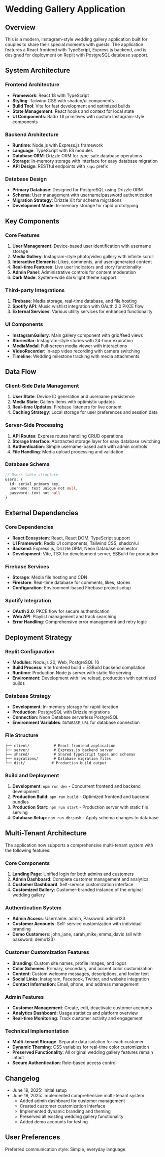 # Wedding Gallery Application

## Overview

This is a modern, Instagram-style wedding gallery application built for couples to share their special moments with guests. The application features a React frontend with TypeScript, Express.js backend, and is designed for deployment on Replit with PostgreSQL database support.

## System Architecture

### Frontend Architecture
- **Framework**: React 18 with TypeScript
- **Styling**: Tailwind CSS with shadcn/ui components
- **Build Tool**: Vite for fast development and optimized builds
- **State Management**: React hooks and context for local state
- **UI Components**: Radix UI primitives with custom Instagram-style components

### Backend Architecture
- **Runtime**: Node.js with Express.js framework
- **Language**: TypeScript with ES modules
- **Database ORM**: Drizzle ORM for type-safe database operations
- **Storage**: In-memory storage with interface for easy database migration
- **API Design**: RESTful endpoints with `/api` prefix

### Database Design
- **Primary Database**: Designed for PostgreSQL using Drizzle ORM
- **Schema**: User management with username/password authentication
- **Migration Strategy**: Drizzle Kit for schema migrations
- **Development Mode**: In-memory storage for rapid prototyping

## Key Components

### Core Features
1. **User Management**: Device-based user identification with username storage
2. **Media Gallery**: Instagram-style photo/video gallery with infinite scroll
3. **Interactive Elements**: Likes, comments, and user-generated content
4. **Real-time Features**: Live user indicators and story functionality
5. **Admin Panel**: Administrative controls for content moderation
6. **Dark Mode**: System-wide dark/light theme support

### Third-party Integrations
1. **Firebase**: Media storage, real-time database, and file hosting
2. **Spotify API**: Music wishlist integration with OAuth 2.0 PKCE flow
3. **External Services**: Various utility services for enhanced functionality

### UI Components
- **InstagramGallery**: Main gallery component with grid/feed views
- **StoriesBar**: Instagram-style stories with 24-hour expiration
- **MediaModal**: Full-screen media viewer with interactions
- **VideoRecorder**: In-app video recording with camera switching
- **Timeline**: Wedding milestone tracking with media attachments

## Data Flow

### Client-Side Data Management
1. **User State**: Device ID generation and username persistence
2. **Media State**: Gallery items with optimistic updates
3. **Real-time Updates**: Firebase listeners for live content
4. **Caching Strategy**: Local storage for user preferences and session data

### Server-Side Processing
1. **API Routes**: Express routes handling CRUD operations
2. **Storage Interface**: Abstracted storage layer for easy database switching
3. **Authentication**: Simple username-based auth with admin controls
4. **File Handling**: Media upload processing and validation

### Database Schema
```typescript
// Users table structure
users: {
  id: serial primary key,
  username: text unique not null,
  password: text not null
}
```

## External Dependencies

### Core Dependencies
- **React Ecosystem**: React, React DOM, TypeScript support
- **UI Framework**: Radix UI components, Tailwind CSS, shadcn/ui
- **Backend**: Express.js, Drizzle ORM, Neon Database connector
- **Development**: Vite, TSX for development server, ESBuild for production

### Firebase Services
- **Storage**: Media file hosting and CDN
- **Firestore**: Real-time database for comments, likes, stories
- **Configuration**: Environment-based Firebase project setup

### Spotify Integration
- **OAuth 2.0**: PKCE flow for secure authentication
- **Web API**: Playlist management and track searching
- **Error Handling**: Comprehensive error management and retry logic

## Deployment Strategy

### Replit Configuration
- **Modules**: Node.js 20, Web, PostgreSQL 16
- **Build Process**: Vite frontend build + ESBuild backend compilation
- **Runtime**: Production Node.js server with static file serving
- **Environment**: Development with live reload, production with optimized builds

### Database Strategy
- **Development**: In-memory storage for rapid iteration
- **Production**: PostgreSQL with Drizzle migrations
- **Connection**: Neon Database serverless PostgreSQL
- **Environment Variables**: `DATABASE_URL` for database connection

### File Structure
```
├── client/           # React frontend application
├── server/           # Express.js backend server
├── shared/           # Shared TypeScript types and schemas
├── migrations/       # Database migration files
└── dist/            # Production build output
```

### Build and Deployment
1. **Development**: `npm run dev` - Concurrent frontend and backend development
2. **Production Build**: `npm run build` - Optimized frontend and backend bundles
3. **Production Start**: `npm run start` - Production server with static file serving
4. **Database Setup**: `npm run db:push` - Apply schema changes to database

## Multi-Tenant Architecture

The application now supports a comprehensive multi-tenant system with the following features:

### Core Components
1. **Landing Page**: Unified login for both admins and customers
2. **Admin Dashboard**: Complete customer management and analytics
3. **Customer Dashboard**: Self-service customization interface
4. **Customized Gallery**: Customer-branded instance of the original wedding gallery

### Authentication System
- **Admin Access**: Username: admin, Password: admin123
- **Customer Accounts**: Self-service customization with individual branding
- **Demo Customers**: john_jane, sarah_mike, emma_david (all with password: demo123)

### Customer Customization Features
- **Branding**: Custom site names, profile images, and logos
- **Color Schemes**: Primary, secondary, and accent color customization
- **Content**: Custom welcome messages, descriptions, and footer text
- **Social Links**: Instagram, Facebook, Twitter, and website integration
- **Contact Information**: Email, phone, and address management

### Admin Features
- **Customer Management**: Create, edit, deactivate customer accounts
- **Analytics Dashboard**: Usage statistics and platform overview
- **Real-time Monitoring**: Track customer activity and engagement

### Technical Implementation
- **Multi-tenant Storage**: Separate data isolation for each customer
- **Dynamic Theming**: CSS variables for real-time color customization
- **Preserved Functionality**: All original wedding gallery features remain intact
- **Secure Authentication**: Role-based access control

## Changelog

- June 19, 2025: Initial setup
- June 19, 2025: Implemented comprehensive multi-tenant system
  - Added admin dashboard for customer management
  - Created customer customization interface
  - Implemented dynamic branding and theming
  - Preserved all existing wedding gallery functionality
  - Added demo accounts for testing

## User Preferences

Preferred communication style: Simple, everyday language.